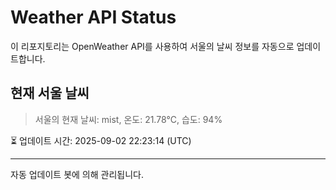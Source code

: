
# Weather API Status

이 리포지토리는 OpenWeather API를 사용하여 서울의 날씨 정보를 자동으로 업데이트합니다.

## 현재 서울 날씨
> 서울의 현재 날씨: mist, 온도: 21.78°C, 습도: 94%

⏳ 업데이트 시간: 2025-09-02 22:23:14 (UTC)

---
자동 업데이트 봇에 의해 관리됩니다.
